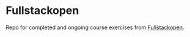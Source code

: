 # Fullstackopen

Repo for completed and ongoing course exercises from [Fullstackopen](https://fullstackopen.com/en/#course-contents).
